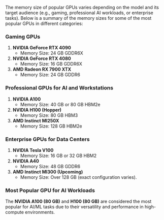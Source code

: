 The memory size of popular GPUs varies depending on the model and its target audience (e.g., gaming, professional AI workloads, or enterprise tasks). Below is a summary of the memory sizes for some of the most popular GPUs in different categories:

### **Gaming GPUs**
1. **NVIDIA GeForce RTX 4090**  
   - Memory Size: 24 GB GDDR6X
2. **NVIDIA GeForce RTX 4080**  
   - Memory Size: 16 GB GDDR6X
3. **AMD Radeon RX 7900 XTX**  
   - Memory Size: 24 GB GDDR6

### **Professional GPUs for AI and Workstations**
1. **NVIDIA A100**  
   - Memory Size: 40 GB or 80 GB HBM2e
2. **NVIDIA H100 (Hopper)**  
   - Memory Size: 80 GB HBM3
3. **AMD Instinct MI250X**  
   - Memory Size: 128 GB HBM2e

### **Enterprise GPUs for Data Centers**
1. **NVIDIA Tesla V100**  
   - Memory Size: 16 GB or 32 GB HBM2
2. **NVIDIA A40**  
   - Memory Size: 48 GB GDDR6
3. **AMD Instinct MI300 (Upcoming)**  
   - Memory Size: Over 128 GB (exact configuration varies).

### **Most Popular GPU for AI Workloads**
The **NVIDIA A100 (80 GB)** and **H100 (80 GB)** are considered the most popular for AI/ML tasks due to their versatility and performance in high-compute environments.
